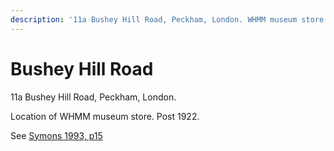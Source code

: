 ```yaml
---
description: '11a Bushey Hill Road, Peckham, London. WHMM museum store.'
---
```


# Bushey Hill Road

11a Bushey Hill Road, Peckham, London.

Location of WHMM museum store. Post 1922.

See [Symons 1993, p15](https://archive.org/details/Symons1993/page/n19/mode/2up)

